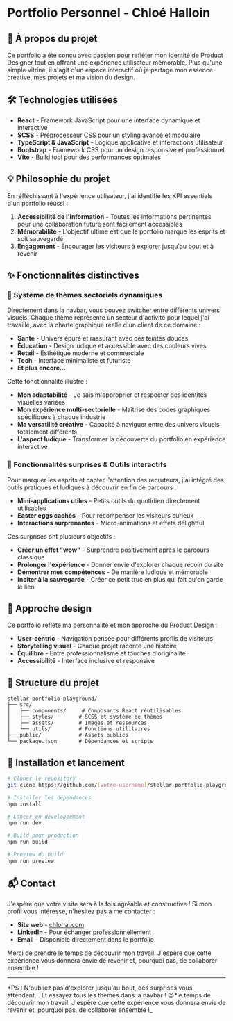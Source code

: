 # Portfolio Personnel - Chloé Halloin

## 🎯 À propos du projet
Ce portfolio a été conçu avec passion pour refléter mon identité de Product Designer tout en offrant une expérience utilisateur mémorable. Plus qu'une simple vitrine, il s'agit d'un espace interactif où je partage mon essence créative, mes projets et ma vision du design.

## 🛠️ Technologies utilisées
* **React** - Framework JavaScript pour une interface dynamique et interactive
* **SCSS** - Préprocesseur CSS pour un styling avancé et modulaire
* **TypeScript & JavaScript** - Logique applicative et interactions utilisateur
* **Bootstrap** - Framework CSS pour un design responsive et professionnel
* **Vite** - Build tool pour des performances optimales

## 💡 Philosophie du projet
En réfléchissant à l'expérience utilisateur, j'ai identifié les KPI essentiels d'un portfolio réussi :

1. **Accessibilité de l'information** - Toutes les informations pertinentes pour une collaboration future sont facilement accessibles
2. **Mémorabilité** - L'objectif ultime est que le portfolio marque les esprits et soit sauvegardé
3. **Engagement** - Encourager les visiteurs à explorer jusqu'au bout et à revenir

## ✨ Fonctionnalités distinctives

### 🎨 Système de thèmes sectoriels dynamiques
Directement dans la navbar, vous pouvez switcher entre différents univers visuels. Chaque thème représente un secteur d'activité pour lequel j'ai travaillé, avec la charte graphique réelle d'un client de ce domaine :

* **Santé** - Univers épuré et rassurant avec des teintes douces
* **Éducation** - Design ludique et accessible avec des couleurs vives
* **Retail** - Esthétique moderne et commerciale
* **Tech** - Interface minimaliste et futuriste
* **Et plus encore...**

Cette fonctionnalité illustre :
* **Mon adaptabilité** - Je sais m'approprier et respecter des identités visuelles variées
* **Mon expérience multi-sectorielle** - Maîtrise des codes graphiques spécifiques à chaque industrie
* **Ma versatilité créative** - Capacité à naviguer entre des univers visuels totalement différents
* **L'aspect ludique** - Transformer la découverte du portfolio en expérience interactive

### 🎁 Fonctionnalités surprises & Outils interactifs
Pour marquer les esprits et capter l'attention des recruteurs, j'ai intégré des outils pratiques et ludiques à découvrir en fin de parcours :

* **Mini-applications utiles** - Petits outils du quotidien directement utilisables
* **Easter eggs cachés** - Pour récompenser les visiteurs curieux
* **Interactions surprenantes** - Micro-animations et effets délightful

Ces surprises ont plusieurs objectifs :
* **Créer un effet "wow"** - Surprendre positivement après le parcours classique
* **Prolonger l'expérience** - Donner envie d'explorer chaque recoin du site
* **Démontrer mes compétences** - De manière ludique et mémorable
* **Inciter à la sauvegarde** - Créer ce petit truc en plus qui fait qu'on garde le lien

## 🎨 Approche design
Ce portfolio reflète ma personnalité et mon approche du Product Design :
* **User-centric** - Navigation pensée pour différents profils de visiteurs
* **Storytelling visuel** - Chaque projet raconte une histoire
* **Équilibre** - Entre professionnalisme et touches d'originalité
* **Accessibilité** - Interface inclusive et responsive

## 📂 Structure du projet
```
stellar-portfolio-playground/
├── src/
│   ├── components/     # Composants React réutilisables
│   ├── styles/        # SCSS et système de thèmes
│   ├── assets/        # Images et ressources
│   └── utils/         # Fonctions utilitaires
├── public/            # Assets publics
└── package.json       # Dépendances et scripts
```

## 🚀 Installation et lancement
```bash
# Cloner le repository
git clone https://github.com/[votre-username]/stellar-portfolio-playground.git

# Installer les dépendances
npm install

# Lancer en développement
npm run dev

# Build pour production
npm run build

# Preview du build
npm run preview
```

## 📬 Contact
J'espère que votre visite sera à la fois agréable et constructive ! Si mon profil vous intéresse, n'hésitez pas à me contacter :

* **Site web** - [chlohal.com](https://chlohal.com)
* **LinkedIn** - Pour échanger professionnellement
* **Email** - Disponible directement dans le portfolio

Merci de prendre le temps de découvrir mon travail. J'espère que cette expérience vous donnera envie de revenir et, pourquoi pas, de collaborer ensemble !

---

*PS : N'oubliez pas d'explorer jusqu'au bout, des surprises vous attendent... Et essayez tous les thèmes dans la navbar ! 😉*le temps de découvrir mon travail. J'espère que cette expérience vous donnera envie de revenir et, pourquoi pas, de collaborer ensemble !_
